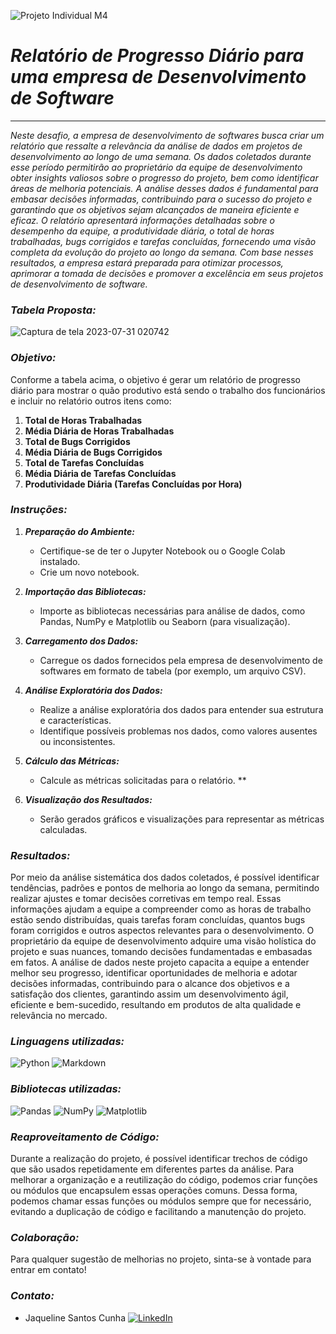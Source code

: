 
![Projeto Individual M4](https://img.shields.io/badge/Projeto-Individual%20M4-blueviolet.svg)

# *Relatório de Progresso Diário para uma empresa de Desenvolvimento de Software*

-----------------------------------------------------------------------------------------------------------------------------------------------------------------------
*Neste desafio, a empresa de desenvolvimento de softwares busca criar um relatório que ressalte a relevância da análise de dados em projetos de desenvolvimento ao longo de uma semana. Os dados coletados durante esse período permitirão ao proprietário da equipe de desenvolvimento obter insights valiosos sobre o progresso do projeto, bem como identificar áreas de melhoria potenciais. A análise desses dados é fundamental para embasar decisões informadas, contribuindo para o sucesso do projeto e garantindo que os objetivos sejam alcançados de maneira eficiente e eficaz. O relatório apresentará informações detalhadas sobre o desempenho da equipe, a produtividade diária, o total de horas trabalhadas, bugs corrigidos e tarefas concluídas, fornecendo uma visão completa da evolução do projeto ao longo da semana. Com base nesses resultados, a empresa estará preparada para otimizar processos, aprimorar a tomada de decisões e promover a excelência em seus projetos de desenvolvimento de software.*

### *Tabela Proposta:*

![Captura de tela 2023-07-31 020742](https://github.com/Jaqueline-SPC/Projeto_Individual_M4/assets/131497257/536f46f5-95fa-47d3-bb5b-caaa8d7a0bf0)


### *Objetivo:*

Conforme a tabela acima, o objetivo é gerar um relatório de progresso diário para mostrar o quão produtivo está sendo o trabalho dos funcionários e incluir no relatório outros itens como:

1. **Total de Horas Trabalhadas**
2. **Média Diária de Horas Trabalhadas**
3. **Total de Bugs Corrigidos**
4. **Média Diária de Bugs Corrigidos**
5. **Total de Tarefas Concluídas**
6. **Média Diária de Tarefas Concluídas**
7. **Produtividade Diária (Tarefas Concluídas por Hora)**

### *Instruções:*

1. ***Preparação do Ambiente:***
   - Certifique-se de ter o Jupyter Notebook ou o Google Colab instalado.
   - Crie um novo notebook.

2. ***Importação das Bibliotecas:***
   - Importe as bibliotecas necessárias para análise de dados, como Pandas, NumPy e Matplotlib ou Seaborn (para visualização).

3. ***Carregamento dos Dados:***
   - Carregue os dados fornecidos pela empresa de desenvolvimento de softwares em formato de tabela (por exemplo, um arquivo CSV).

4. ***Análise Exploratória dos Dados:***
   - Realize a análise exploratória dos dados para entender sua estrutura e características.
   - Identifique possíveis problemas nos dados, como valores ausentes ou inconsistentes.

5. ***Cálculo das Métricas:***
   - Calcule as métricas solicitadas para o relatório.
**
6. ***Visualização dos Resultados:***
   - Serão gerados gráficos e visualizações para representar as métricas calculadas.
     

### *Resultados:*

Por meio da análise sistemática dos dados coletados, é possível identificar tendências, padrões e pontos de melhoria ao longo da semana, permitindo realizar ajustes e tomar decisões corretivas em tempo real. Essas informações ajudam a equipe a compreender como as horas de trabalho estão sendo distribuídas, quais tarefas foram concluídas, quantos bugs foram corrigidos e outros aspectos relevantes para o desenvolvimento. O proprietário da equipe de desenvolvimento adquire uma visão holística do projeto e suas nuances, tomando decisões fundamentadas e embasadas em fatos. A análise de dados neste projeto capacita a equipe a entender melhor seu progresso, identificar oportunidades de melhoria e adotar decisões informadas, contribuindo para o alcance dos objetivos e a satisfação dos clientes, garantindo assim um desenvolvimento ágil, eficiente e bem-sucedido, resultando em produtos de alta qualidade e relevância no mercado.

### *Linguagens utilizadas:*
![Python](https://img.shields.io/badge/Python-3.x-blue.svg)
![Markdown](https://img.shields.io/badge/Markdown-1.x-lightgrey.svg)

### *Bibliotecas utilizadas:*
![Pandas](https://img.shields.io/badge/Pandas-1.x-orange.svg)
![NumPy](https://img.shields.io/badge/NumPy-1.x-yellow.svg)
![Matplotlib](https://img.shields.io/badge/Matplotlib-3.x-red.svg)


### *Reaproveitamento de Código:*

Durante a realização do projeto, é possível identificar trechos de código que são usados repetidamente em diferentes partes da análise. Para melhorar a organização e a reutilização do código, podemos criar funções ou módulos que encapsulem essas operações comuns. Dessa forma, podemos chamar essas funções ou módulos sempre que for necessário, evitando a duplicação de código e facilitando a manutenção do projeto.

### *Colaboração:*

Para qualquer sugestão de melhorias no projeto, sinta-se à vontade para entrar em contato!

### *Contato:* 

- Jaqueline Santos Cunha <a href="https://www.linkedin.com/in/jaqueline-data-analitics">
        <img src="https://img.shields.io/badge/LinkedIn-blue?style=flat-square&logo=linkedin" alt="LinkedIn">




